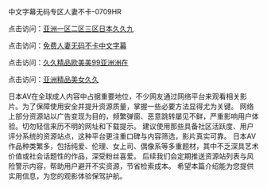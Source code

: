 中文字幕无码专区人妻不卡-0709HR

点击访问：<a href="https://heiliaoga6s9v.pages.dev">亚洲一区二区三区日本久久九</a>

点击访问：<a href="https://heiliaozj3tjd.pages.dev">免费人妻无码不卡中文字幕</a>

点击访问：<a href="https://heiliaoxqkkct.pages.dev">久久精品欧美美99亚洲洲在</a>

点击访问：<a href="https://heiliaoow5kzm.pages.dev">亚洲精品美女久久</a>

日本AV在全球成人内容中占据重要地位，不少网友通过网络平台来观看相关影片。为了保障使用安全并提升资源质量，掌握一些必要方法显得尤为关键。
网络上部分资源站以广告变现为目的，频繁弹窗、恶意跳转屡见不鲜，严重影响用户体验。切勿轻信来历不明的网址和下载提示。
建议使用那些具备社区活跃度、用户评分系统的资源站点，这种平台更注重口碑与内容筛选，影片真实可靠。
日本AV作品种类繁多，包括纯爱、伦理、女上司、偶像系等多重题材，其中不乏深具艺术价值或社会话题性的作品，深受粉丝喜爱。
后续我们会定期推送资源站列表与风险警示内容，帮助用户避开不实资源，节省检索成本。
希望本篇介绍能为您提供实用信息，为您的观影体验保驾护航。

<span style="display:none;">[Canonical link](  ）</span>
